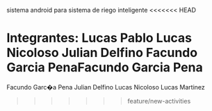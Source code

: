 sistema android para sistema de riego inteligente
<<<<<<< HEAD

Integrantes:
Lucas
Pablo
Lucas Nicoloso
Julian Delfino
Facundo Garcia PenaFacundo Garcia Pena
=======
Facundo Garc�a Pena
Julian Delfino
Lucas Nicoloso
Lucas Martinez
>>>>>>> feature/new-activities
